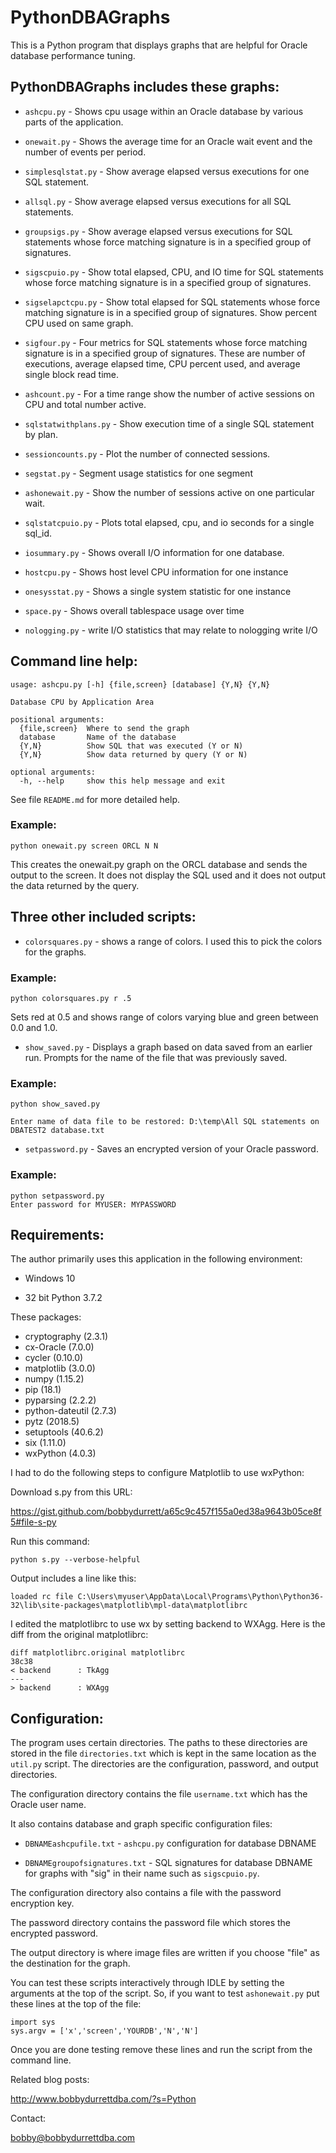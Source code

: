 # PythonDBAGraphs

This is a Python program that displays graphs that
are helpful for Oracle database performance tuning.

## PythonDBAGraphs includes these graphs:

* `ashcpu.py` - Shows cpu usage within an Oracle database by various parts of the application.

* `onewait.py` - Shows the average time for an Oracle wait event and the number of events per period.
          
* `simplesqlstat.py` - Show average elapsed versus executions for one SQL statement.

* `allsql.py` - Show average elapsed versus executions for all SQL statements.
         
* `groupsigs.py` - Show average elapsed versus executions for SQL statements whose force matching signature is in a specified group of signatures.
          
* `sigscpuio.py` - Show total elapsed, CPU, and IO time for SQL statements whose force matching signature is in a specified group of signatures.

* `sigselapctcpu.py` - Show total elapsed for SQL statements whose force matching signature is in a specified group of signatures. Show percent CPU used on same graph.

* `sigfour.py` - Four metrics for SQL statements whose force matching signature is in a specified group of signatures. These are number of executions, average elapsed time, CPU percent used, and average single block read time.
          
* `ashcount.py` - For a time range show the number of active sessions on CPU and total number active.

* `sqlstatwithplans.py` - Show execution time of a single SQL statement by plan.
                      
* `sessioncounts.py` - Plot the number of connected sessions.

* `segstat.py` - Segment usage statistics for one segment

* `ashonewait.py` - Show the number of sessions active on one particular wait.

* `sqlstatcpuio.py` - Plots total elapsed, cpu, and io seconds for a single sql_id.

* `iosummary.py` - Shows overall I/O information for one database.

* `hostcpu.py` - Shows host level CPU information for one instance

* `onesysstat.py` - Shows a single system statistic for one instance

* `space.py` - Shows overall tablespace usage over time

* `nologging.py` - write I/O statistics that may relate to nologging write I/O
          
## Command line help:
```
usage: ashcpu.py [-h] {file,screen} [database] {Y,N} {Y,N}

Database CPU by Application Area

positional arguments:
  {file,screen}  Where to send the graph
  database       Name of the database
  {Y,N}          Show SQL that was executed (Y or N)
  {Y,N}          Show data returned by query (Y or N)

optional arguments:
  -h, --help     show this help message and exit
```
See file `README.md` for more detailed help.

### Example:

`python onewait.py screen ORCL N N`

This creates the onewait.py graph on the ORCL database and sends the output to 
the screen. It does not display the SQL used and it does not output the
data returned by the query.

## Three other included scripts:

* `colorsquares.py` - shows a range of colors. I used this to pick the colors
for the graphs.

### Example:

`python colorsquares.py r .5`

Sets red at 0.5 and shows range of colors varying blue and green between 0.0 and 1.0.

* `show_saved.py` - Displays a graph based on data saved from an earlier run. Prompts for the name of the file that was previously saved.

### Example:

`python show_saved.py`

`Enter name of data file to be restored: D:\temp\All SQL statements on DBATEST2 database.txt`

* `setpassword.py` - Saves an encrypted version of your Oracle password.

### Example:
```
python setpassword.py
Enter password for MYUSER: MYPASSWORD
```

## Requirements:

The author primarily uses this application in the following environment:

* Windows 10

* 32 bit Python 3.7.2

These packages:

* cryptography (2.3.1)
* cx-Oracle (7.0.0)
* cycler (0.10.0)
* matplotlib (3.0.0)
* numpy (1.15.2)
* pip (18.1)
* pyparsing (2.2.2)
* python-dateutil (2.7.3)
* pytz (2018.5)
* setuptools (40.6.2)
* six (1.11.0)
* wxPython (4.0.3)

I had to do the following steps to configure Matplotlib to use wxPython:

Download s.py from this URL:

https://gist.github.com/bobbydurrett/a65c9c457f155a0ed38a9643b05ce8f5#file-s-py

Run this command:

`python s.py --verbose-helpful `

Output includes a line like this:
```
loaded rc file C:\Users\myuser\AppData\Local\Programs\Python\Python36-32\lib\site-packages\matplotlib\mpl-data\matplotlibrc
```
I edited the matplotlibrc to use wx by setting backend to WXAgg. Here is the diff from the original matplotlibrc:
```
diff matplotlibrc.original matplotlibrc
38c38
< backend      : TkAgg
---
> backend      : WXAgg
```
## Configuration:

The program uses certain directories. The paths to these directories
are stored in the file `directories.txt` which is kept in the same 
location as the `util.py` script. The directories are the configuration, 
password, and output directories.

The configuration directory contains the file `username.txt`
which has the Oracle user name.

It also contains database and graph specific configuration files:

* `DBNAMEashcpufile.txt` - `ashcpu.py` configuration for database DBNAME

* `DBNAMEgroupofsignatures.txt` - SQL signatures for database DBNAME for graphs with "sig" in their name such as `sigscpuio.py`.

The configuration directory also contains a file with the password encryption key.

The password directory contains the password file which stores the
encrypted password.

The output directory is where image files are written if you choose
"file" as the destination for the graph.

You can test these scripts interactively through IDLE by setting the arguments
at the top of the script. So, if you want to test `ashonewait.py` put these lines
at the top of the file:
```
import sys
sys.argv = ['x','screen','YOURDB','N','N']
```
Once you are done testing remove these lines and run the script from the command line.

Related blog posts:

http://www.bobbydurrettdba.com/?s=Python

Contact:

bobby@bobbydurrettdba.com

